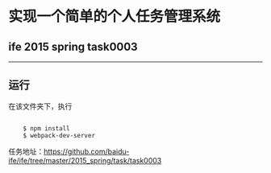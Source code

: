 实现一个简单的个人任务管理系统
====
ife 2015 spring task0003
----
- - -
## 运行

在该文件夹下，执行 </br>
<pre><code>
	$ npm install
	$ webpack-dev-server
</code></pre>

任务地址：https://github.com/baidu-ife/ife/tree/master/2015_spring/task/task0003

